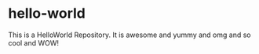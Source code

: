 # hello-world
This is a HelloWorld Repository.
It is awesome and yummy and omg and so cool and WOW!

